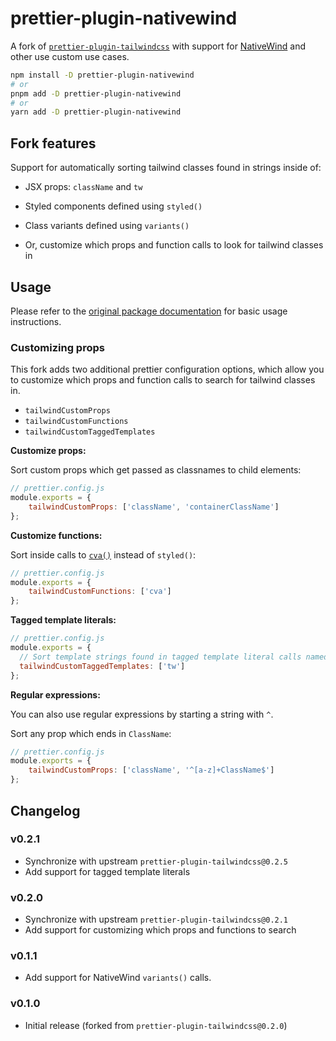 # prettier-plugin-nativewind

A fork of 
[`prettier-plugin-tailwindcss`](https://www.npmjs.com/package/prettier-plugin-tailwindcss)
with support for [NativeWind](https://www.nativewind.dev) and other use custom use cases.

```bash
npm install -D prettier-plugin-nativewind
# or
pnpm add -D prettier-plugin-nativewind
# or
yarn add -D prettier-plugin-nativewind
```

## Fork features

Support for automatically sorting tailwind classes found in strings inside of:

* JSX props: `className` and `tw`

* Styled components defined using `styled()`

* Class variants defined using `variants()`

* Or, customize which props and function calls to look for tailwind classes in

## Usage

Please refer to the 
[original package documentation](https://github.com/tailwindlabs/prettier-plugin-tailwindcss/#readme)
for basic usage instructions.

### Customizing props

This fork adds two additional prettier configuration options, which allow you
to customize which props and function calls to search for tailwind classes in.

* `tailwindCustomProps`
* `tailwindCustomFunctions`
* `tailwindCustomTaggedTemplates`

**Customize props:**

Sort custom props which get passed as classnames to child elements:

```js
// prettier.config.js
module.exports = {
    tailwindCustomProps: ['className', 'containerClassName'] 
};
```

**Customize functions:**

Sort inside calls to
[`cva()`](https://www.npmjs.com/package/class-variance-authority) 
instead of `styled()`:

```js
// prettier.config.js
module.exports = {
    tailwindCustomFunctions: ['cva'] 
};
```

**Tagged template literals:**

```js
// prettier.config.js
module.exports = {
  // Sort template strings found in tagged template literal calls named tw``
  tailwindCustomTaggedTemplates: ['tw']
};
```

**Regular expressions:**

You can also use regular expressions by starting a string with `^`.

Sort any prop which ends in `ClassName`:

```js
// prettier.config.js
module.exports = {
    tailwindCustomProps: ['className', '^[a-z]+ClassName$'] 
};
```

## Changelog

### v0.2.1

* Synchronize with upstream `prettier-plugin-tailwindcss@0.2.5`
* Add support for tagged template literals

### v0.2.0

* Synchronize with upstream `prettier-plugin-tailwindcss@0.2.1`
* Add support for customizing which props and functions to search

### v0.1.1

* Add support for NativeWind `variants()` calls.

### v0.1.0

* Initial release (forked from `prettier-plugin-tailwindcss@0.2.0`)
